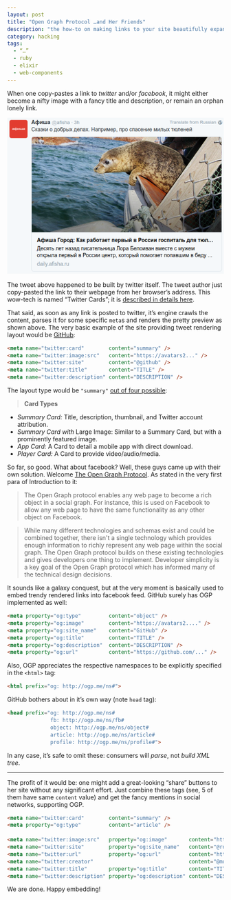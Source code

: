 ```yaml
---
layout: post
title: "Open Graph Protocol …and Her Friends"
description: "the how-to on making links to your site beautifully expanded in facebook, twitter and family"
category: hacking
tags:
  - “…”
  - ruby
  - elixir
  - web-components
---
```


When one copy-pastes a link to _twitter_ and/or _facebook_, it might either become
a nifty image with a fancy title and description, or remain an orphan lonely link.

![Afisha Open Graph / Twitter](/img/afisha.png)

The tweet above happened to be built by twitter itself. The tweet author just
copy-pasted the link to their webpage from her browser’s address. This wow-tech
is named “Twitter Cards”; it is [described in details here](https://dev.twitter.com/cards/overview).

That said, as soon as any link is posted to twitter, it’s engine crawls the content,
parses it for some specific `meta`s and renders the pretty preview as shown above.
The very basic example of the site providing tweet rendering layout would be
[GitHub](https://github.com):

```html
<meta name="twitter:card"        content="summary" />
<meta name="twitter:image:src"   content="https://avatars2..." />
<meta name="twitter:site"        content="@github" />
<meta name="twitter:title"       content="TITLE" />
<meta name="twitter:description" content="DESCRIPTION" />
```

The layout type would be `"summary"` [out of four possible](https://dev.twitter.com/cards/types):

> **Card Types**
>
* _Summary Card:_ Title, description, thumbnail, and Twitter account attribution.
* _Summary Card with_ Large Image: Similar to a Summary Card, but with a prominently featured image.
* _App Card:_ A Card to detail a mobile app with direct download.
* _Player Card:_ A Card to provide video/audio/media.

So far, so good. What about facebook? Well, these guys came up with their own
solution. Welcome [The Open Graph Protocol](http://opengraphprotocol.org/).
As stated in the very first para of Introduction to it:

> The Open Graph protocol enables any web page to become a rich object in a social graph.
For instance, this is used on Facebook to allow any web page to have the same
functionality as any other object on Facebook.

> While many different technologies and schemas exist and could be combined together, there isn't a single technology which provides enough information to richly represent any web page within the social graph. The Open Graph protocol builds on these existing technologies and gives developers one thing to implement. Developer simplicity is a key goal of the Open Graph protocol which has informed many of the technical design decisions.

It sounds like a galaxy conquest, but at the very moment is basically used to
embed trendy rendered links into facebook feed. GitHub surely has OGP implemented
as well:

```html
<meta property="og:type"         content="object" />
<meta property="og:image"        content="https://avatars2...." />
<meta property="og:site_name"    content="GitHub" />
<meta property="og:title"        content="TITLE" />
<meta property="og:description"  content="DESCRIPTION" />
<meta property="og:url"          content="https://github.com/..." />
```

Also, OGP appreciates the respective namespaces to be explicitly specified in the `<html>`
tag:

```html
<html prefix="og: http://ogp.me/ns#">
```

GitHub bothers about in it’s own way (note `head` tag):

```html
<head prefix="og: http://ogp.me/ns#
              fb: http://ogp.me/ns/fb#
              object: http://ogp.me/ns/object#
              article: http://ogp.me/ns/article#
              profile: http://ogp.me/ns/profile#">
```

In any case, it’s safe to omit these: consumers will _parse_, not _build XML tree_.

---

The profit of it would be: one might add a great-looking “share” buttons to her site
without any significant effort. Just combine these tags (see, 5 of them have same `content`
value) and get the fancy mentions in social networks, supporting OGP.

```html
<meta name="twitter:card"        content="summary" />
<meta property="og:type"         content="article" />

<meta name="twitter:image:src"   property="og:image"       content="https://avatars2..." />
<meta name="twitter:site"        property="og:site_name"   content="@rocket-science.ru" />
<meta name="twitter:url"         property="og:url"         content="https://rocket-s..." />
<meta name="twitter:creator"                               content="@mudasobwa" />
<meta name="twitter:title"       property="og:title"       content="TITLE" />
<meta name="twitter:description" property="og:description" content="DESCRIPTION" />

```

We are done. Happy embedding!
